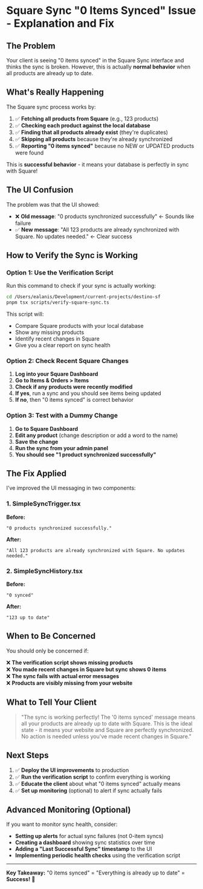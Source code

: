 # Square Sync "0 Items Synced" Issue - Explanation and Fix

## The Problem

Your client is seeing "0 items synced" in the Square Sync interface and thinks the sync is broken. However, this is actually **normal behavior** when all products are already up to date.

## What's Really Happening

The Square sync process works by:

1. ✅ **Fetching all products from Square** (e.g., 123 products)
2. ✅ **Checking each product against the local database**
3. ✅ **Finding that all products already exist** (they're duplicates)
4. ✅ **Skipping all products** because they're already synchronized
5. ✅ **Reporting "0 items synced"** because no NEW or UPDATED products were found

This is **successful behavior** - it means your database is perfectly in sync with Square!

## The UI Confusion

The problem was that the UI showed:

- ❌ **Old message**: "0 products synchronized successfully" ← Sounds like failure
- ✅ **New message**: "All 123 products are already synchronized with Square. No updates needed." ← Clear success

## How to Verify the Sync is Working

### Option 1: Use the Verification Script

Run this command to check if your sync is actually working:

```bash
cd /Users/ealanis/Development/current-projects/destino-sf
pnpm tsx scripts/verify-square-sync.ts
```

This script will:

- Compare Square products with your local database
- Show any missing products
- Identify recent changes in Square
- Give you a clear report on sync health

### Option 2: Check Recent Square Changes

1. **Log into your Square Dashboard**
2. **Go to Items & Orders > Items**
3. **Check if any products were recently modified**
4. **If yes**, run a sync and you should see items being updated
5. **If no**, then "0 items synced" is correct behavior

### Option 3: Test with a Dummy Change

1. **Go to Square Dashboard**
2. **Edit any product** (change description or add a word to the name)
3. **Save the change**
4. **Run the sync from your admin panel**
5. **You should see "1 product synchronized successfully"**

## The Fix Applied

I've improved the UI messaging in two components:

### 1. SimpleSyncTrigger.tsx

**Before:**

```
"0 products synchronized successfully."
```

**After:**

```
"All 123 products are already synchronized with Square. No updates needed."
```

### 2. SimpleSyncHistory.tsx

**Before:**

```
"0 synced"
```

**After:**

```
"123 up to date"
```

## When to Be Concerned

You should only be concerned if:

❌ **The verification script shows missing products**  
❌ **You made recent changes in Square but sync shows 0 items**  
❌ **The sync fails with actual error messages**  
❌ **Products are visibly missing from your website**

## What to Tell Your Client

> "The sync is working perfectly! The '0 items synced' message means all your products are already up to date with Square. This is the ideal state - it means your website and Square are perfectly synchronized. No action is needed unless you've made recent changes in Square."

## Next Steps

1. ✅ **Deploy the UI improvements** to production
2. ✅ **Run the verification script** to confirm everything is working
3. ✅ **Educate the client** about what "0 items synced" actually means
4. ✅ **Set up monitoring** (optional) to alert if sync actually fails

## Advanced Monitoring (Optional)

If you want to monitor sync health, consider:

- **Setting up alerts** for actual sync failures (not 0-item syncs)
- **Creating a dashboard** showing sync statistics over time
- **Adding a "Last Successful Sync" timestamp** to the UI
- **Implementing periodic health checks** using the verification script

---

**Key Takeaway:** "0 items synced" = "Everything is already up to date" = **Success!** 🎉
